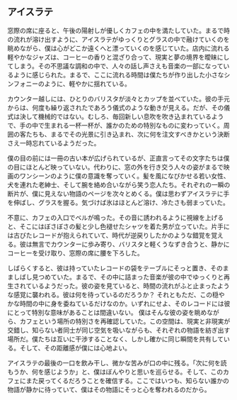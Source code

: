 ## アイスラテ


窓際の席に座ると、午後の陽射しが優しくカフェの中を満たしていた。まるで時の流れが溶け出すように、アイスラテがゆっくりとグラスの中で融けていくのを眺めながら、僕は心がどこか遠くへと漂っていくのを感じていた。店内に流れる軽やかなジャズは、コーヒーの香りと混ざり合って、現実と夢の境界を曖昧にしてしまう。その不思議な調和の中で、人々の話し声さえも音楽の一部になっているように感じられた。まるで、ここに流れる時間は僕たちが作り出した小さなシンフォニーのように、軽やかに揺れている。

カウンター越しには、ひとりのバリスタが淡々とカップを並べていた。彼の手元からは、何度も繰り返されたであろう儀式のような動きが見える。だが、その儀式は決して機械的ではない。むしろ、毎回新しい息吹を吹き込まれているようで、手の中で生まれる一杯一杯が、誰かのための特別なものに変わっていく。周囲の客たちも、まるでその光景に引き込まれ、次に何を注文すべきかという決断さえ一時忘れているようだった。

僕の目の前には一冊の古い本が広げられているが、正直言ってその文字たちは僕の目にほとんど映っていない。代わりに、窓の外を行き交う人々の姿がまるで映画のワンシーンのように僕の意識を奪っていく。髪を風になびかせる若い女性、犬を連れた老紳士、そして腕を絡め合いながら笑う恋人たち。それぞれの一瞬の断片が、僕に見えない物語のページを次々とめくる。僕は思わずアイスラテに手を伸ばし、グラスを握る。気づけば氷はほとんど溶け、冷たさも弱まっていた。

不意に、カフェの入口でベルが鳴った。その音に誘われるように視線を上げると、そこにはぼさぼさの髪と少し色褪せたシャツを着た男が立っていた。片手には古びたレコードが抱えられていて、時代が逆戻りしたかのような錯覚を覚える。彼は無言でカウンターに歩み寄り、バリスタと軽くうなずき合うと、静かにコーヒーを受け取り、窓際の席に腰を下ろした。

しばらくすると、彼は持っていたレコードの袋をテーブルにそっと置き、そのまましばし見つめていた。まるで、その中に詰まった音楽が彼の中でゆっくりと再生されているようだった。彼の姿を見ていると、時間の流れがふと止まったような感覚に襲われる。彼は何を待っているのだろうか？ それともただ、この穏やかな時間の中に身を委ねているだけなのか。いずれにせよ、そのレコードには彼にとって特別な意味があることは間違いない。
僕はそんな彼の姿を眺めながら、カフェという場所の特別さを再確認していた。この空間は、現実と非現実が交錯し、知らない者同士が同じ空気を吸いながらも、それぞれの物語を紡ぎ出す場所だ。僕たちは互いに干渉することなく、しかし確かに同じ瞬間を共有している。そして、その距離感が僕には心地よい。

アイスラテの最後の一口を飲み干し、微かな苦みが口の中に残る。「次に何を読もうか、何を感じようか」と、僕はぼんやりと思いを巡らせる。そして、このカフェにまた戻ってくるだろうことを確信する。ここではいつも、知らない誰かの物語が静かに待っていて、僕はその物語にそっと心を奪われるのだから。